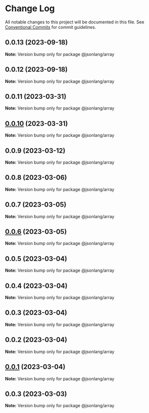 # Change Log

All notable changes to this project will be documented in this file.
See [Conventional Commits](https://conventionalcommits.org) for commit guidelines.

## 0.0.13 (2023-09-18)

**Note:** Version bump only for package @jsonlang/array





## 0.0.12 (2023-09-18)

**Note:** Version bump only for package @jsonlang/array





## 0.0.11 (2023-03-31)

**Note:** Version bump only for package @jsonlang/array





## [0.0.10](https://github.com/JsonlangJs/jsonlang/compare/@jsonlang/array@0.0.9...@jsonlang/array@0.0.10) (2023-03-31)

**Note:** Version bump only for package @jsonlang/array





## 0.0.9 (2023-03-12)

**Note:** Version bump only for package @jsonlang/array





## 0.0.8 (2023-03-06)

**Note:** Version bump only for package @jsonlang/array





## 0.0.7 (2023-03-05)

**Note:** Version bump only for package @jsonlang/array





## [0.0.6](https://github.com/JsonlangJs/jsonlang/compare/@jsonlang/array@0.0.5...@jsonlang/array@0.0.6) (2023-03-05)

**Note:** Version bump only for package @jsonlang/array





## 0.0.5 (2023-03-04)

**Note:** Version bump only for package @jsonlang/array





## 0.0.4 (2023-03-04)

**Note:** Version bump only for package @jsonlang/array





## 0.0.3 (2023-03-04)

**Note:** Version bump only for package @jsonlang/array





## 0.0.2 (2023-03-04)

**Note:** Version bump only for package @jsonlang/array





## [0.0.1](https://github.com/JsonlangJs/jsonlang/compare/@jsonlang/array@0.0.3...@jsonlang/array@0.0.1) (2023-03-04)

**Note:** Version bump only for package @jsonlang/array





## 0.0.3 (2023-03-03)

**Note:** Version bump only for package @jsonlang/array
